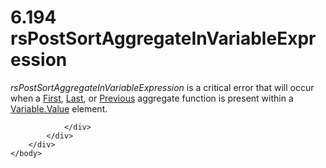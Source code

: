 <html dir="LTR" xmlns:mshelp="http://msdn.microsoft.com/mshelp" xmlns:ddue="http://ddue.schemas.microsoft.com/authoring/2003/5" xmlns:xlink="http://www.w3.org/1999/xlink" xmlns:tool="http://www.microsoft.com/tooltip">
    <head>
        <meta http-equiv="Content-Type" content="text/html; CHARSET=utf-8"></meta>
        <meta name="save" content="history"></meta>
        <title>6.194 rsPostSortAggregateInVariableExpression</title>
        <xml>
            <mshelp:toctitle title="6.194 rsPostSortAggregateInVariableExpression"></mshelp:toctitle>
            <mshelp:rltitle title="[MS-RDL]: rsPostSortAggregateInVariableExpression"></mshelp:rltitle>
            <mshelp:keyword index="A" term="2a807bc4-c713-4d5a-89f1-e8086bc6460a"></mshelp:keyword>
            <mshelp:attr name="DCSext.ContentType" value="open specification"></mshelp:attr>
            <mshelp:attr name="AssetID" value="2a807bc4-c713-4d5a-89f1-e8086bc6460a"></mshelp:attr>
            <mshelp:attr name="TopicType" value="kbRef"></mshelp:attr>
            <mshelp:attr name="DCSext.Title" value="[MS-RDL]: rsPostSortAggregateInVariableExpression" />
        </xml>
    </head>
    <body>
        <div id="header">
            <h1 class="heading">6.194 rsPostSortAggregateInVariableExpression</h1>
        </div>
        <div id="mainSection">
            <div id="mainBody">
                <div id="allHistory" class="saveHistory"></div>
                <div id="sectionSection0" class="section" name="collapseableSection">
                    

<p><i>rsPostSortAggregateInVariableExpression</i> is a critical
error that will occur when a <a href="3d1cb46f-8dae-4437-943a-f9d04f81a0ba.htm">First</a>,
<a href="c87ebf57-9d52-4b30-ac26-3217972275af.htm">Last</a>, or <a href="3e1da2a1-547f-4b00-b88e-62847bea3419.htm">Previous</a> aggregate
function is present within a <a href="92475a61-4625-4027-b262-e9e973c5144c.htm">Variable.Value</a>
element.</p>


                </div>
            </div>
        </div>
    </body>
</html>